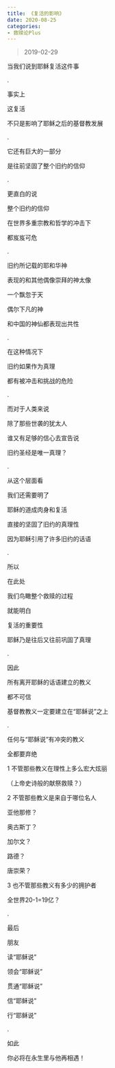 ```yaml
---
title: 《复活的影响》
date: 2020-08-25 
categories:
- 救赎论Plus
---
```

> 2019-02-29

当我们说到耶稣复活这件事

.

事实上

这复活

不只是影响了耶稣之后的基督教发展

.

它还有巨大的一部分

是往前坚固了整个旧约的信仰

.

更直白的说

整个旧约的信仰

在世界多重宗教和哲学的冲击下

都岌岌可危

<!--more-->

.

旧约所记载的耶和华神

表现的和其他偶像崇拜的神太像

一个飘忽于天

偶尔下凡的神

和中国的神仙都表现出共性

.

在这种情况下

旧约如果作为真理

都有被冲击和挑战的危险

.

而对于人类来说

除了那些世袭的犹太人

谁又有足够的信心去宣告说

旧约圣经是唯一真理？

.

从这个层面看

我们还需要明了

耶稣的道成肉身和复活

直接的坚固了旧约的真理性

因为耶稣引用了许多旧约的话语

.

所以

在此处

我们鸟瞰整个救赎的过程

就能明白

复活的重要性

耶稣乃是往后又往前巩固了真理

.

因此

所有离开耶稣的话语建立的教义

都不可信

基督教教义一定要建立在“耶稣说”之上

.

任何与“耶稣说”有冲突的教义

全都要弃绝

1 不管那些教义在理性上多么宏大炫丽

（上帝史诗般的献祭救赎？）

2 不管那些教义是来自于哪位名人

亚他那修？

奥古斯丁？

加尔文？

路德？

唐崇荣？

3 也不管那些教义有多少的拥护者

全世界20-1=19亿？

.

最后

朋友

读“耶稣说”

领会“耶稣说”

贯通“耶稣说”

信“耶稣说”

行“耶稣说”

.

如此

你必将在永生里与他再相遇！
